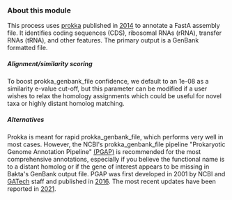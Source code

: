 ### About this module

This process uses [prokka](https://github.com/tseemann/prokka) published in [2014](https://pubmed.ncbi.nlm.nih.gov/24642063/) to annotate a FastA assembly file. It identifies coding sequences (CDS), ribosomal RNAs (rRNA), transfer RNAs (tRNA), and other features. The primary output is a GenBank formatted file.

##### Alignment/similarity scoring

To boost prokka_genbank_file confidence, we default to an 1e-08 as a similarity e-value cut-off, but this parameter can be modified if a user wishes to relax the homology assignments which could be useful for novel taxa or highly distant homolog matching.

##### Alternatives

Prokka is meant for rapid prokka_genbank_file, which performs very well in most cases. However, the NCBI's prokka_genbank_file pipeline "Prokaryotic Genome Annotation Pipeline" [(PGAP)](https://github.com/ncbi/pgap) is recommended for the most comprehensive annotations, especially if you believe the functional name is to a distant homolog or if the gene of interest appears to be missing in Bakta's GenBank output file. PGAP was first developed in 2001 by NCBI and [GATech](https://www.gatech.edu/) staff and published in [2016](https://pubmed.ncbi.nlm.nih.gov/27342282/). The most recent updates have been reported in [2021](https://pubmed.ncbi.nlm.nih.gov/33270901/).
